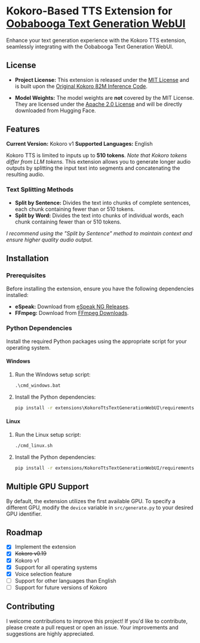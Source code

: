 # Kokoro-Based TTS Extension for [Oobabooga Text Generation WebUI](https://github.com/oobabooga/text-generation-webui)

Enhance your text generation experience with the Kokoro TTS extension, seamlessly integrating with the Oobabooga Text Generation WebUI.

## License

- **Project License:** This extension is released under the [MIT License](LICENSE) and is built upon the [Original Kokoro 82M Inference Code](https://huggingface.co/hexgrad/Kokoro-82M/tree/c97b7bbc3e60f447383c79b2f94fee861ff156ac).

- **Model Weights:** The model weights are **not** covered by the MIT License. They are licensed under the [Apache 2.0 License](https://huggingface.co/hexgrad/Kokoro-82M) and will be directly downloaded from Hugging Face.

## Features

**Current Version:** Kokoro v1
**Supported Languages:** English

Kokoro TTS is limited to inputs up to **510 tokens**. *Note that Kokoro tokens differ from LLM tokens.* This extension allows you to generate longer audio outputs by splitting the input text into segments and concatenating the resulting audio.

### Text Splitting Methods

- **Split by Sentence:** Divides the text into chunks of complete sentences, each chunk containing fewer than or 510 tokens.
- **Split by Word:** Divides the text into chunks of individual words, each chunk containing fewer than or 510 tokens.

*I recommend using the "Split by Sentence" method to maintain context and ensure higher quality audio output.*

## Installation

### Prerequisites

Before installing the extension, ensure you have the following dependencies installed:

- **eSpeak:** Download from [eSpeak NG Releases](https://github.com/espeak-ng/espeak-ng/releases).
- **FFmpeg:** Download from [FFmpeg Downloads](https://ffmpeg.org/download.html).

### Python Dependencies

Install the required Python packages using the appropriate script for your operating system.

#### Windows

1. Run the Windows setup script:
    ```cmd
    .\cmd_windows.bat
    ```
2. Install the Python dependencies:
    ```cmd
    pip install -r extensions\KokoroTtsTextGenerationWebUI\requirements.txt
    ```

#### Linux

1. Run the Linux setup script:
    ```bash
    ./cmd_linux.sh
    ```
2. Install the Python dependencies:
    ```bash
    pip install -r extensions/KokoroTtsTextGenerationWebUI/requirements.txt
    ```

## Multiple GPU Support

By default, the extension utilizes the first available GPU. To specify a different GPU, modify the `device` variable in `src/generate.py` to your desired GPU identifier.

## Roadmap

- [x] Implement the extension
- [x] ~~Kokoro v0.19~~
- [x] Kokoro v1
- [x] Support for all operating systems
- [x] Voice selection feature
- [ ] Support for other languages than English
- [ ] Support for future versions of Kokoro

## Contributing

I welcome contributions to improve this project! If you'd like to contribute, please create a pull request or open an issue. Your improvements and suggestions are highly appreciated.
